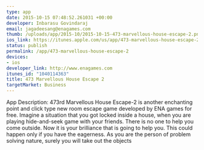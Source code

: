 ```yaml
--- 
type: app
date: 2015-10-15 07:48:52.261031 +00:00
developer: Inbarasu Govindaraj
email: jagadeesang@enagames.com
thumb: /uploads/app/2015-10/2015-10-15-473-marvellous-house-escape-2.png
ios_link: https://itunes.apple.com/us/app/473-marvellous-house-escape-2/id1040114363?mt=8
status: publish
permalink: /app/473-marvellous-house-escape-2
devices: 
- ios
developer_link: http://www.enagames.com
itunes_id: "1040114363"
title: 473 Marvellous House Escape 2
targetMarket: Business
---
```


App Description:
    473rd Marvellous House Escape-2 is another enchanting point and click type new room escape game developed by ENA games for free. Imagine a situation that you got locked inside a house, when you are playing hide-and-seek game with your friends. There is no one to help you come outside. Now it is your brilliance that is going to help you. This could happen only if you have the eagerness. As you are the person of problem solving nature, surely you will take out the objects 
